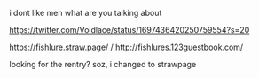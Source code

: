 i dont like men what are you talking about

https://twitter.com/Voidlace/status/1697436420250759554?s=20

https://fishlure.straw.page/ / http://fishlures.123guestbook.com/

looking for the rentry? soz, i changed to strawpage


